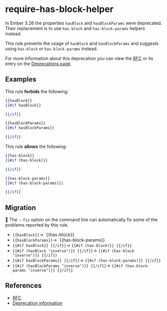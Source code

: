 # require-has-block-helper

In Ember 3.26 the properties `hasBlock` and `hasBlockParams` were deprecated. Their replacement is to use `has-block` and `has-block-params` helpers instead.

This rule prevents the usage of `hasBlock` and `hasBlockParams` and suggests using `has-block` or `has-block-params` instead.

For more information about this deprecation you can view the [RFC](https://github.com/emberjs/rfcs/blob/master/text/0689-deprecate-has-block.md) or its entry on the [Deprecations page](https://deprecations.emberjs.com/v3.x/#toc_has-block-and-has-block-params).
## Examples

This rule **forbids** the following:

```hbs
{{hasBlock}}
{{#if hasBlock}}

{{/if}}
```

```hbs
{{hasBlockParams}}
{{#if hasBlockParams}}

{{/if}}
```

This rule **allows** the following:

```hbs
{{has-block}}
{{#if (has-block)}}

{{/if}}
```

```hbs
{{has-block-params}}
{{#if (has-block-params)}}

{{/if}}
```

## Migration

:wrench: The `--fix` option on the command line can automatically fix some of the problems reported by this rule.

* `{{hasBlock}}`-> `{{has-block}}
* `{{hasBlockParams}}`-> `{{has-block-params}}
* `{{#if hasBlock}} {{/if}}`-> `{{#if (has-block)}} {{/if}}`
* `{{#if (hasBlock "inverse")}} {{/if}}`-> `{{#if (has-block "inverse")}} {{/if}}`
* `{{#if hasBlockParams}} {{/if}}`-> `{{#if (has-block-params)}} {{/if}}`
* `{{#if (hasBlockParams "inverse")}} {{/if}}`-> `{{#if (has-block-params "inverse")}} {{/if}}`

## References

* [RFC](https://github.com/emberjs/rfcs/blob/master/text/0689-deprecate-has-block.md)
* [Deprecation information](https://deprecations.emberjs.com/v3.x/#toc_has-block-and-has-block-params)
